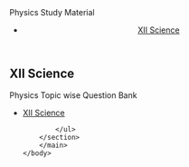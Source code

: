 <!DOCTYPE html>
<html lang="en">

<head>
    <meta charset="UTF-8">
    <meta name="viewport" content="width=device-width, initial-scale=1.0">
    Physics Study Material
    <link rel="stylesheet" href="styles.css">
</head>

<body>
    <header>
        <nav>
            <ul>
                <li><a href="#Question Bank">XII Science</a></li>
            </ul>
        </nav>
    </header>
    <main>
        <section id="Question Bank">
            <h2>XII Science</h2>
            <p>Physics Topic wise Question Bank</p>
            <ul>
                <li><a href="https://drive.google.com/file/d/1utkHfK7aX7mlvwbvujAk_Ylzmvhg0Tv3/view?usp=sharing">XII Science</a></li>
                
            </ul>
        </section>
        </main>
    </body>

</html>
